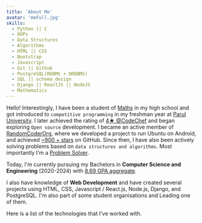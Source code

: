 ```yaml
---
title: 'About Me'
avatar: 'meFull.jpg'
skills:
  - Python || C
  - OOPs
  - Data Structures
  - Algorithms
  - HTML || CSS
  - Bootstrap
  - Javascript
  - Git || Github
  - PostgreSQL(RDBMS + ORDBMS)
  - SQL || schema_design
  - Django || ReactJS || NodeJS
  - Mathematics
---
```



Hello! Interestingly, I have been a student of [Maths](https://drive.google.com/file/d/15h9Gz045CkqvyadtdMqCstNRgOX2RXDx/view?usp=sharing) in my high school and got introduced to `competitive programming` in my freshman year at [Parul University](https://paruluniversity.ac.in/). I later achieved the rating of [4★ @CodeChef](https://www.codechef.com/users/ayon_ssp) and began exploring `Open source` development. I became an active member of [RandomCoderOrg](https://github.com/RandomCoderOrg), where we developed a project to run Ubuntu on Android, and achieved [~900 + stars](https://github.com/RandomCoderOrg/ubuntu-on-android) on GitHub. Since then, I have also been actively solving problems based on `data structures and algorithms`. Most importantly I'm a [Problem Solver](https://leetcode.com/Ayon_ssp/).


Today, I'm currently pursuing my Bachelors in **Computer Science and Engineering** (2020-2024) with [8.69 GPA aggregate](https://drive.google.com/file/d/1Iu2usecTJv97dOcOub41hjpXQhw2bdGj/view?usp=sharing).

I also have knowledge of **Web Development** and have created several projects using HTML, CSS, Javascript / React.js, Node.js, Django, and PostgreSQL. I'm also part of some student organisations and Leading one of them.

Here is a list of the technologies that I've worked with.
